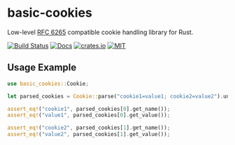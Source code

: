 # basic-cookies

Low-level [RFC 6265](https://tools.ietf.org/html/rfc6265.html) compatible cookie handling library for Rust.

[![Build Status](https://github.com/drjokepu/basic-cookies/actions/workflows/rust.yml/badge.svg)](https://github.com/drjokepu/basic-cookies/actions/workflows/rust.yml)
[![Docs](https://docs.rs/basic-cookies/badge.svg)](https://docs.rs/basic-cookies/)
[![crates.io](https://img.shields.io/crates/v/basic-cookies)](https://crates.io/crates/basic-cookies)
[![MIT](https://img.shields.io/crates/l/basic-cookies)](./LICENSE)

## Usage Example

```rust
use basic_cookies::Cookie;

let parsed_cookies = Cookie::parse("cookie1=value1; cookie2=value2").unwrap();

assert_eq!("cookie1", parsed_cookies[0].get_name());
assert_eq!("value1", parsed_cookies[0].get_value());

assert_eq!("cookie2", parsed_cookies[1].get_name());
assert_eq!("value2", parsed_cookies[1].get_value());
```